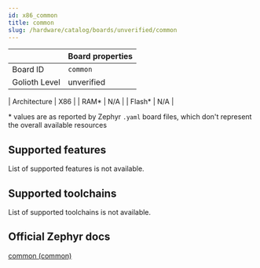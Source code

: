 ```yaml
---
id: x86_common
title: common
slug: /hardware/catalog/boards/unverified/common
---
```


[//]: # (This is an auto-generated file, do not edit! Changes to it will be lost upon re-generation)



|                | Board properties     |
| -------------  | -------------------- |
| Board ID       | `common` |
| Golioth Level  | unverified       |

| Architecture   | X86 |
| RAM*           | N/A |
| Flash*         | N/A |

\* values are as reported by Zephyr `.yaml` board files, which don't represent the overall available resources



## Supported features

List of supported features is not available.

## Supported toolchains

List of supported toolchains is not available.

## Official Zephyr docs

[common (common)](https://docs.zephyrproject.org/latest/boards/x86/common/doc/index.html)
